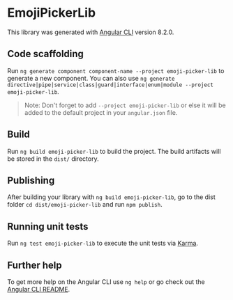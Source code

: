 # EmojiPickerLib

This library was generated with [Angular CLI](https://github.com/angular/angular-cli) version 8.2.0.

## Code scaffolding

Run `ng generate component component-name --project emoji-picker-lib` to generate a new component. You can also use `ng generate directive|pipe|service|class|guard|interface|enum|module --project emoji-picker-lib`.
> Note: Don't forget to add `--project emoji-picker-lib` or else it will be added to the default project in your `angular.json` file. 

## Build

Run `ng build emoji-picker-lib` to build the project. The build artifacts will be stored in the `dist/` directory.

## Publishing

After building your library with `ng build emoji-picker-lib`, go to the dist folder `cd dist/emoji-picker-lib` and run `npm publish`.

## Running unit tests

Run `ng test emoji-picker-lib` to execute the unit tests via [Karma](https://karma-runner.github.io).

## Further help

To get more help on the Angular CLI use `ng help` or go check out the [Angular CLI README](https://github.com/angular/angular-cli/blob/master/README.md).
